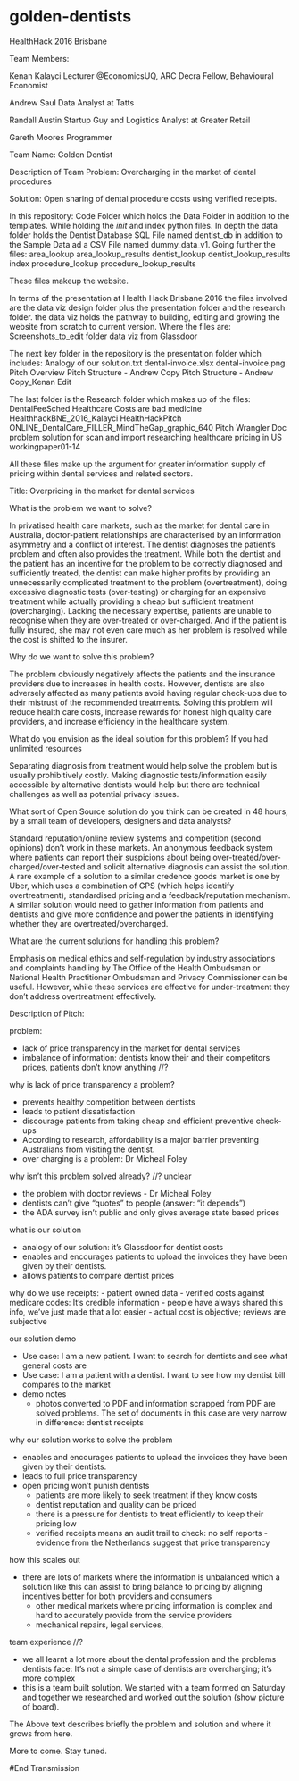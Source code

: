 # golden-dentists
HealthHack 2016 Brisbane

Team Members: 

Kenan Kalayci
Lecturer @EconomicsUQ, ARC Decra Fellow, Behavioural Economist

Andrew Saul
Data Analyst at Tatts

Randall Austin
Startup Guy and Logistics Analyst at Greater Retail

Gareth Moores
Programmer 

Team Name: Golden Dentist

Description of Team Problem: Overcharging in the market of dental procedures

Solution: Open sharing of dental procedure costs using verified receipts. 

In this repository: Code Folder which holds the Data Folder in addition to the templates. While holding the _init_ and index python files. In depth the data folder holds the Dentist Database SQL File named dentist_db in addition to the Sample Data ad a CSV File named dummy_data_v1. Going further the files:
area_lookup
area_lookup_results
dentist_lookup
dentist_lookup_results
index
procedure_lookup
procedure_lookup_results

These files makeup the website.

In terms of the presentation at Health Hack Brisbane 2016 the files involved are the data viz design folder plus the presentation folder and the research folder. the data viz holds the pathway to building, editing and growing the website from scratch to current version. Where the files are:
Screenshots_to_edit folder
data viz from Glassdoor

The next key folder in the repository is the presentation folder which includes:
Analogy of our solution.txt
dental-invoice.xlsx
dental-invoice.png
Pitch Overview
Pitch Structure - Andrew Copy
Pitch Structure - Andrew Copy_Kenan Edit

The last folder is the Research folder which makes up of the files:
DentalFeeSched
Healthcare Costs are bad medicine
HealthhackBNE_2016_Kalayci
HealthHackPitch
ONLINE_DentalCare_FILLER_MindTheGap_graphic_640
Pitch Wrangler Doc
problem solution for scan and import
researching healthcare pricing in US
workingpaper01-14

All these files make up the argument for greater information supply of pricing within dental services and related sectors.




Title: Overpricing in the market for dental services

What is the problem we want to solve? 

In privatised health care markets, such as the market for dental care in Australia, doctor-patient relationships are characterised by an information asymmetry and a conflict of interest. The dentist diagnoses the patient’s problem and often also provides the treatment. While both the dentist and the patient has an incentive for the problem to be correctly diagnosed and sufficiently treated, the dentist can make higher profits by providing an unnecessarily complicated treatment to the problem (overtreatment), doing excessive diagnostic tests (over-testing) or charging for an expensive treatment while actually providing a cheap but sufficient treatment (overcharging). Lacking the necessary expertise, patients are unable to recognise when they are over-treated or over-charged. And if the patient is fully insured, she may not even care much as her problem is resolved while the cost is shifted to the insurer.

Why do we want to solve this problem?

The problem obviously negatively affects the patients and the insurance providers due to increases in health costs. However, dentists are also adversely affected as many patients avoid having regular check-ups due to their mistrust of the recommended treatments. Solving this problem will reduce health care costs, increase rewards for honest high quality care providers, and increase efficiency in the healthcare system.

What do you envision as the ideal solution for this problem?
If you had unlimited resources

Separating diagnosis from treatment would help solve the problem but is usually prohibitively costly. Making diagnostic tests/information easily accessible by alternative dentists would help but there are technical challenges as well as potential privacy issues.

What sort of Open Source solution do you think can be created in 48 hours, by a small team of developers, designers and data analysts?

Standard reputation/online review systems and competition (second opinions) don’t work in these markets. An anonymous feedback system where patients can report their suspicions about being over-treated/over-charged/over-tested and solicit alternative diagnosis can assist the solution. A rare example of a solution to a similar credence goods market is one by Uber, which uses a combination of GPS (which helps identify overtreatment), standardised pricing and a feedback/reputation mechanism. A similar solution would need to gather information from patients and dentists and give more confidence and power the patients in identifying whether they are overtreated/overcharged.

What are the current solutions for handling this problem?

Emphasis on medical ethics and self-regulation by industry associations and complaints handling by The Office of the Health Ombudsman or National Health Practitioner Ombudsman and Privacy Commissioner can be useful. However, while these services are effective for under-treatment they don’t address overtreatment effectively.

Description of Pitch:

problem:
- lack of price transparency in the market for dental services
- imbalance of information: dentists know their and their competitors prices, patients don’t know anything //?

why is lack of price transparency a problem?
- prevents healthy competition between dentists
- leads to patient dissatisfaction
- discourage patients from taking cheap and efficient preventive check-ups
- According to research, affordability is a major barrier preventing Australians from visiting the dentist.
- over charging is a problem: Dr Micheal Foley

why isn’t this problem solved already? //? unclear
- the problem with doctor reviews - Dr Micheal Foley 
- dentists can’t give “quotes” to people (answer: “it depends”)
- the ADA survey isn’t public and only gives average state based prices

what is our solution
- analogy of our solution: it’s Glassdoor for dentist costs
- enables and encourages patients to upload the invoices they have been given by their dentists. 
- allows patients to compare dentist prices

why do we use receipts: 
	- patient owned data
	- verified costs against medicare codes: It’s credible information
	- people have always shared this info, we’ve just made that a lot easier
	- actual cost is objective; reviews are subjective

our solution demo

- Use case: I am a new patient. I want to search for dentists and see what general costs are
- Use case: I am a patient with a dentist. I want to see how my dentist bill compares to the market
- demo notes
	- photos converted to PDF and information scrapped from PDF are solved 	problems. The set of documents in this case are very narrow in 	difference: dentist receipts

why our solution works to solve the problem
- enables and encourages patients to upload the invoices they have been given by their dentists. 
- leads to full price transparency 
- open pricing won’t punish dentists
	- patients are more likely to seek treatment if they know costs
	- dentist reputation and quality can be priced
	- there is a pressure for dentists to treat efficiently to keep their pricing low
	- verified receipts means an audit trail to check: no self reports
-evidence from the Netherlands suggest that price transparency 

how this scales out
- there are lots of markets where the information is unbalanced which a solution like this can assist to bring balance to pricing by aligning incentives better for both providers and consumers
	- other medical markets where pricing information is complex and hard to accurately provide from the service providers
	- mechanical repairs, legal services, 

team experience //?
- we all learnt a lot more about the dental profession and the problems dentists face: It’s not a simple case of dentists are overcharging; it’s more complex
- this is a team built solution. We started with a team formed on Saturday and together we researched and worked out the solution (show picture of board).

The Above text describes briefly the problem and solution and where it grows from here.

More to come. Stay tuned. 

#End Transmission
